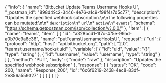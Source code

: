 {
  "info": {
    "name": "Bitbucket Update Teams Username Hooks U",
    "_postman_id": "898d49c2-3446-4e76-a1c9-f98f4a7d5c77",
    "description": "Updates the specified webhook subscription.\n\nThe following properties can be mutated:\n\n* `description`\n* `url`\n* `active`\n* `events`",
    "schema": "https://schema.getpostman.com/json/collection/v2.0.0/"
  },
  "item": [
    {
      "name": "teams",
      "item": [
        {
          "id": "a328bcd1-1f7c-475e-99ad-a0b70c9a6c36",
          "name": "putTeamsUsernameHooksU",
          "request": {
            "url": {
              "protocol": "http",
              "host": "api.bitbucket.org",
              "path": [
                "2.0",
                "teams/:username/hooks/:uid"
              ],
              "variable": [
                {
                  "id": "uid",
                  "value": "{}",
                  "type": "string"
                },
                {
                  "id": "username",
                  "value": "username",
                  "type": "string"
                }
              ]
            },
            "method": "PUT",
            "body": {
              "mode": "raw"
            },
            "description": "Updates the specified webhook subscription"
          },
          "response": [
            {
              "status": "OK",
              "code": 200,
              "name": "Response_200",
              "id": "6c6f6219-2438-4ec8-83df-2e856a559327"
            }
          ]
        }
      ]
    }
  ]
}
